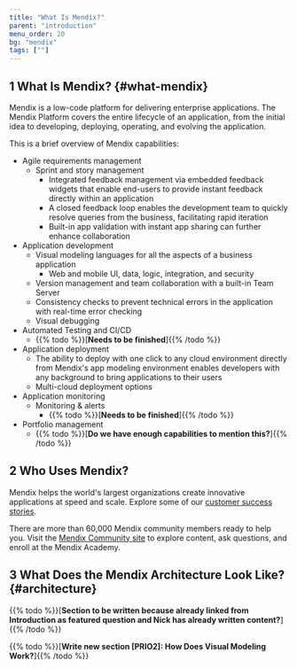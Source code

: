 ```yaml
---
title: "What Is Mendix?"
parent: "introduction"
menu_order: 20
bg: "mendix"
tags: [""]
---
```


## 1 What Is Mendix? {#what-mendix}

Mendix is a low-code platform for delivering enterprise applications. The Mendix Platform covers the entire lifecycle of an application, from the initial idea to developing, deploying, operating, and evolving the application.

This is a brief overview of Mendix capabilities:

* Agile requirements management
    * Sprint and story management
        * Integrated feedback management via embedded feedback widgets that enable end-users to provide instant feedback directly within an application
        * A closed feedback loop enables the development team to quickly resolve queries from the business, facilitating rapid iteration
        * Built-in app validation with instant app sharing can further enhance collaboration
* Application development
    * Visual modeling languages for all the aspects of a business application
        * Web and mobile UI, data, logic, integration, and security
    * Version management and team collaboration with a built-in Team Server
    * Consistency checks to prevent technical errors in the application with real-time error checking
    * Visual debugging
* Automated Testing and CI/CD
    * {{% todo %}}[**Needs to be finished**]{{% /todo %}}
* Application deployment
    * The ability to deploy with one click to any cloud environment directly from Mendix's app modeling environment enables developers with any background to bring applications to their users
    * Multi-cloud deployment options
* Application monitoring
    * Monitoring & alerts
    	* {{% todo %}}[**Needs to be finished**]{{% /todo %}}
* Portfolio management
    * {{% todo %}}[**Do we have enough capabilities to mention this?**]{{% /todo %}}

## 2 Who Uses Mendix?

Mendix helps the world's largest organizations create innovative applications at speed and scale. Explore some of our [customer success stories](https://www.mendix.com/our-customers/).

There are more than 60,000 Mendix community members ready to help you. Visit the [Mendix Community site](https://developers.mendix.com/) to explore content, ask questions, and enroll at the Mendix Academy.

## 3 What Does the Mendix Architecture Look Like? {#architecture}

{{% todo %}}[**Section to be written because already linked from Introduction as featured question and Nick has already written content?**]{{% /todo %}}

{{% todo %}}[**Write new section [PRIO2]: How Does Visual Modeling Work?**]{{% /todo %}}
